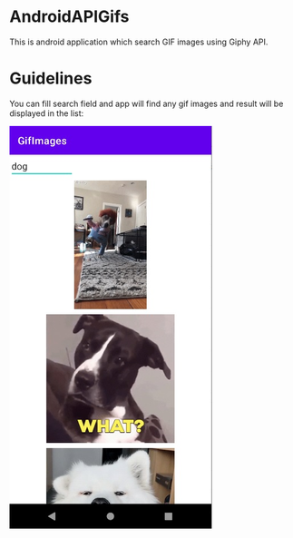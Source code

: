 # AndroidAPIGifs
This is android application which search GIF images using Giphy API.

# Guidelines

You can fill search field and app will find any gif images and result will be displayed in the list:

<p><img border="0" src="gif.jpg"></p>